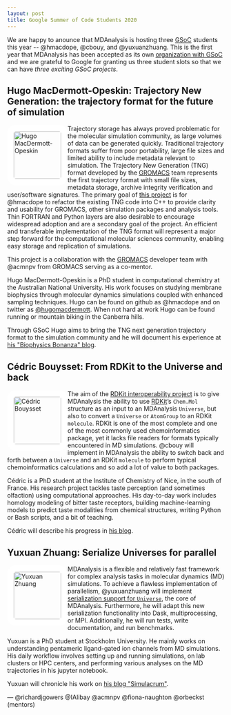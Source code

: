 ```yaml
---
layout: post
title: Google Summer of Code Students 2020
---
```


We are happy to anounce that MDAnalysis is hosting three [GSoC][gsoc]
students this year -- @hmacdope, @cbouy, and @yuxuanzhuang. This is
the first year that MDAnalysis has been accepted as its own
[organization with GSoC][mda-gsoc] and we are grateful to Google for granting us
three student slots so that we can have _three exciting GSoC
projects_.

## Hugo MacDermott-Opeskin: Trajectory New Generation: the trajectory format for the future of simulation

<img
src="https://pbs.twimg.com/profile_images/1140166815919665152/D-x2Tvae_400x400.jpg"
title="Hugo MacDermott-Opeskin" alt="Hugo MacDermott-Opeskin"
style="float: left; width: 110px; height: 110px; border-radius: 20px; border: 15px solid white" />

Trajectory storage has always proved problematic for the molecular
simulation community, as large volumes of data can be generated
quickly. Traditional trajectory formats suffer from poor portability,
large file sizes and limited ability to include metadata relevant to
simulation. The Trajectory New Generation (TNG) format developed by
the [GROMACS][] team represents the first trajectory format with small
file sizes, metadata storage, archive integrity verification and
user/software signatures. The primary goal of [this
project](https://summerofcode.withgoogle.com/projects/#5116604104310784)
is for @hmacdope to refactor the existing TNG code into C++ to provide
clarity and usability for GROMACS, other simulation packages and
analysis tools. Thin FORTRAN and Python layers are also desirable to
encourage widespread adoption and are a secondary goal of the
project. An efficient and transferable implementation of the TNG
format will represent a major step forward for the computational
molecular sciences community, enabling easy storage and replication of
simulations.

This project is a collaboration with the [GROMACS][] developer team
with @acmnpv from GROMACS serving as a co-mentor.

Hugo MacDermott-Opeskin is a PhD student in computational chemistry at
the Australian National University. His work focuses on studying
membrane biophysics through molecular dynamics simulations coupled
with enhanced sampling techniques.  Hugo can be found on github as
@hmacdope and on twitter as [@hugomacdermott][hmacdope-twitter]. When
not hard at work Hugo can be found running or mountain biking in the
Canberra hills.

Through GSoC Hugo aims to bring the TNG next generation trajectory
format to the simulation community and he will document his experience at
[his "Biophysics Bonanza" blog][hmacdope-blog].


## Cédric Bouysset: From RDKit to the Universe and back

<img
src="https://cbouy.github.io/assets/img/photo-CV.jpeg"
title="Cédric Bouysset" alt="Cédric Bouysset"
style="float: left; width: 110px; height: 110px; border-radius: 20px; border: 15px solid white" />

The aim of the [RDKit interoperability
project](https://summerofcode.withgoogle.com/projects/#6750913248624640)
is to give MDAnalysis the ability to use [RDKit][]’s `Chem.Mol`
structure as an input to an MDAnalysis `Universe`, but also to
convert a `Universe` or `AtomGroup` to an RDKit `molecule`. RDKit is
one of the most complete and one of the most commonly used
chemoinformatics package, yet it lacks file readers for formats
typically encountered in MD simulations. @cbouy will implement in
MDAnalysis the ability to switch back and forth between a `Universe`
and an RDKit `molecule` to perform typical chemoinformatics
calculations and so add a lot of value to both packages.

Cédric is a PhD student at the Institute of Chemistry of Nice, in the
south of France. His research project tackles taste perception (and
sometimes olfaction) using computational approaches. His day-to-day
work includes homology modeling of bitter taste receptors, building
machine-learning models to predict taste modalities from chemical
structures, writing Python or Bash scripts, and a bit of teaching.

Cédric will describe his progress in [his blog][cbouy-blog].


## Yuxuan Zhuang: Serialize Universes for parallel

<img
src="https://i0.wp.com/www.biophysics.se/wp-content/uploads/2018/06/IMG_4767.jpg"
title="Yuxuan Zhuang" alt="Yuxuan Zhuang"
style="float: left; width: 110px; height: 110px; border-radius: 20px; border: 15px solid white" />

MDAnalysis is a flexible and relatively fast framework for complex
analysis tasks in molecular dynamics (MD) simulations. To achieve a
flawless implementation of parallelism, @yuxuanzhuang will implement
[serialization support for
`Universe`](https://summerofcode.withgoogle.com/projects/#5812065073102848),
the core of MDAnalysis. Furthermore, he will adapt this new
serialization functionality into Dask, multiprocessing, or
MPI. Additionally, he will run tests, write documentation, and run
benchmarks.

Yuxuan is a PhD student at Stockholm University. He mainly works on
understanding pentameric ligand-gated ion channels from MD simulations.
His daily workflow involves setting up and running simulations,
on lab clusters or HPC centers, and performing various analyses on the
MD trajectories in his jupyter notebook.

Yuxuan will chronicle his work on [his blog
"Simulacrum"][yuxuanzhuang-blog].


— @richardjgowers @IAlibay @acmnpv @fiona-naughton @orbeckst (mentors)

[gsoc]: https://summerofcode.withgoogle.com
[mda-gsoc]: https://summerofcode.withgoogle.com/organizations/4891814374408192/
[GROMACS]: http://www.gromacs.org
[RDKit]: http://rdkit.org/
[hmacdope-blog]: https://hmacdope.github.io
[hmacdope-twitter]: https://twitter.com/hugomacdermott
[cbouy-blog]: https://cbouy.github.io/blog/
[yuxuanzhuang-blog]: http://wsygzyx.com/
